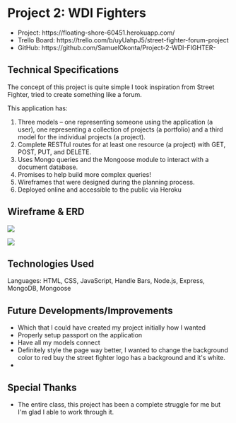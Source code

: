# Project 2: WDI Fighters

<ul>
<li>Project: https://floating-shore-60451.herokuapp.com/</li>
<li>Trello Board: https://trello.com/b/uyUahpJ5/street-fighter-forum-project</li>
<li>GitHub: https://github.com/SamuelOkonta/Project-2-WDI-FIGHTER-</li>
</ul>

## Technical Specifications
The concept of this project is quite simple I took inspiration from Street Fighter, tried to create something like a forum.

This application has:

1. Three models – one representing someone using the application (a user), one representing a collection of projects (a portfolio) and a third model for the individual projects (a project).
2. Complete RESTful routes for at least one resource (a project) with GET, POST, PUT, and DELETE.
3. Uses Mongo queries and the Mongoose module to interact with a document database.
4. Promises to help build more complex queries!
5. Wireframes that were designed during the planning process.
6. Deployed online and accessible to the public via Heroku

## Wireframe & ERD
<a href="https://i.imgur.com/aSfUr6J.jpg"><img src="https://imgur.com/aSfUr6J"/></a>


<a href="https://i.imgur.com/GzWvPEA.jpg"><img src="https://imgur.com/GzWvPEA"/></a>

## Technologies Used
Languages: HTML, CSS, JavaScript, Handle Bars, Node.js, Express, MongoDB, Mongoose

## Future Developments/Improvements
<ul>
<li>Which that I could have created my project initially how I wanted</li>
<li>Properly setup passport on the application</li>
<li>Have all my models connect</li>
<li>Definitely style the page way better, I wanted to change the background color to red buy the street fighter logo has a background and it's white.</li>
<li>
</ul>

## Special Thanks
<ul>
<li> The entire class, this project has been a complete struggle for me but I'm glad I able to work through it.</li>
</ul>

